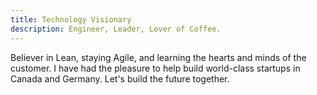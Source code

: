 ```yaml
---
title: Technology Visionary
description: Engineer, Leader, Lover of Coffee.
---
```


Believer in Lean, staying Agile, and learning the hearts and minds of the customer. I have had the pleasure to help build world-class startups in Canada and Germany. Let's build the future together.
